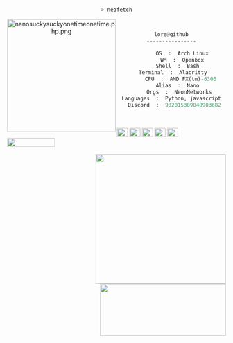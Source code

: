 
<center>

<p align="middle">

```bash

> neofetch

```
<img src="https://imgur.com/xva0kra.png" align="left" src="https://i.pinimg.com/originals/96/a0/fc/96a0fce84427fedab035cc02f68332a3.jpg" alt="nanosuckysuckyonetimeonetime.php.png" width="250" height="260">

```py


lore@github
----------------

       OS  :  Arch Linux
       WM  :  Openbox
    Shell  :  Bash
 Terminal  :  Alacritty
      CPU  :  AMD FX(tm)-6300
    Alias  :  Nano
     Orgs  :  NeonNetworks
Languages  :  Python, javascript
  Discord  :  902015309848903682
  
```


<p align="left">
  &nbsp; &nbsp; &nbsp; &nbsp; &nbsp;&nbsp; &nbsp; &nbsp; &nbsp; &nbsp;&nbsp; &nbsp; &nbsp; &nbsp; &nbsp; &nbsp; &nbsp; &nbsp; &nbsp; &nbsp; &nbsp;&nbsp; &nbsp; &nbsp; &nbsp; &nbsp;&nbsp; &nbsp; &nbsp; &nbsp; &nbsp;
  <img alt="#474342" src="https://via.placeholder.com/15/FFFF00/000000?text=+" width="25" height="20" />
  <img alt="#fbedf6" src="https://via.placeholder.com/15/000000/000000?text=+" width="25" height="20" />
  <img alt="#c9594d" src="https://via.placeholder.com/15/ADD8E6/000000?text=+" width="25" height="20" />
  <img alt="#f8b9b2" src="https://via.placeholder.com/15/FFFFFF/000000?text=+" width="25" height="20" />
  <img alt="#f8b9b2" src="https://via.placeholder.com/15/800080/000000?text=+" width="25" height="20" />
	<img src="https://komarev.com/ghpvc/?username=psauxx&style=flat-square" width="110" height="20" ><br><br>
	<img align="right" width="300" src="https://github-readme-stats.vercel.app/api?username=psauxx&show_icons=true&theme=radical" />
	<img width="290" height="120" align="right" src="https://github-readme-stats-eight-theta.vercel.app/api/top-langs/?username=psauxx&theme=radical&layout=compact&exclude_lang=java+r" /> 
</p>

	


<p align="middle">
	


</p>
